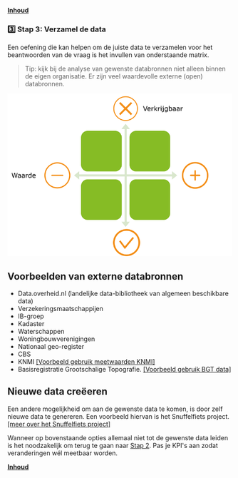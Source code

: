 **[Inhoud](ToC.md)**

### :three: Stap 3: Verzamel de data

Een oefening die kan helpen om de juiste data te verzamelen voor het beantwoorden van de vraag is het invullen van onderstaande matrix.

> Tip: kijk bij de analyse van gewenste databronnen niet alleen binnen de eigen organisatie. Er zijn veel waardevolle externe (open) databronnen.


![Wateroverlast](/datamatrix.png)

## Voorbeelden van externe databronnen

+ Data.overheid.nl (landelijke data-bibliotheek van algemeen beschikbare data)
+ Verzekeringsmaatschappijen
+ IB-groep
+ Kadaster
+ Waterschappen
+ Woningbouwverenigingen
+ Nationaal geo-register
+ CBS
+ KNMI [[Voorbeeld gebruik meetwaarden KNMI]]( metamorphoses_data_knmi.md)
+ Basisregistratie Grootschalige Topografie. [[Voorbeeld gebruik BGT data]]( metamorphoses_data_bgt.md)


## Nieuwe data creëeren

Een andere mogelijkheid om aan de gewenste data te komen, is door zelf nieuwe data te genereren. Een voorbeeld hiervan is het Snuffelfiets project. [[meer over het Snuffelfiets project]](metamorphoses_voorbeeld_snuffelfiets.md)

Wanneer op bovenstaande opties allemaal niet tot de gewenste data leiden is het noodzakelijk om terug te gaan naar [Stap 2](stap_2.md). Pas je KPI's aan zodat veranderingen wél meetbaar worden. 

**[Inhoud](ToC.md)**
